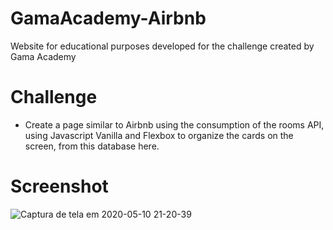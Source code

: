 # GamaAcademy-Airbnb

Website for educational purposes developed for the challenge created by Gama Academy

# Challenge
- Create a page similar to Airbnb using the consumption of the rooms API, using Javascript Vanilla and Flexbox to organize the cards on the screen, from this database here.


# Screenshot

![Captura de tela em 2020-05-10 21-20-39](https://user-images.githubusercontent.com/17733053/81514264-76c51080-9304-11ea-892b-1a889295605c.png)



